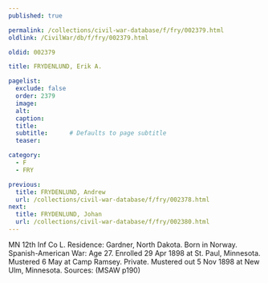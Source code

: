 ```yaml
---
published: true

permalink: /collections/civil-war-database/f/fry/002379.html
oldlink: /CivilWar/db/f/fry/002379.html

oldid: 002379

title: FRYDENLUND, Erik A.

pagelist:
  exclude: false
  order: 2379
  image: 
  alt:
  caption:
  title:
  subtitle:      # Defaults to page subtitle
  teaser:

category: 
  - F 
  - FRY

previous:
  title: FRYDENLUND, Andrew
  url: /collections/civil-war-database/f/fry/002378.html  
next:
  title: FRYDENLUND, Johan
  url: /collections/civil-war-database/f/fry/002380.html   
---
```

MN 12th Inf Co L. Residence: Gardner, North Dakota. Born in Norway. Spanish-American War: Age 27. Enrolled 29 Apr 1898 at St. Paul, Minnesota. Mustered 6 May at Camp Ramsey. Private. Mustered out 5 Nov 1898 at New Ulm, Minnesota. Sources: (MSAW p190)
